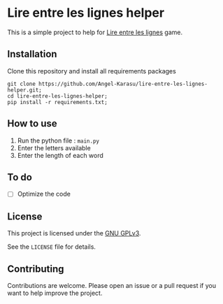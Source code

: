 # Lire entre les lignes helper

This is a simple project to help for [Lire entre les lignes](https://apps.apple.com/fr/app/lire-entre-les-lignes/id1252269368) game.
    
## Installation

Clone this repository and install all requirements packages
```shell
git clone https://github.com/Angel-Karasu/lire-entre-les-lignes-helper.git;
cd lire-entre-les-lignes-helper;
pip install -r requirements.txt;
```

## How to use

1. Run the python file : `main.py`
2. Enter the letters available
3. Enter the length of each word

## To do

- [ ] Optimize the code
  
## License

This project is licensed under the [GNU GPLv3](https://choosealicense.com/licenses/gpl-3.0/).

See the `LICENSE` file for details.

## Contributing

Contributions are welcome. Please open an issue or a pull request if you want to help improve the project.
